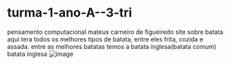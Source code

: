 # turma-1-ano-A--3-tri
pensamento computacional 
mateus carneiro de figueiredo
     site sobre batata
     aqui tera todos os melhores tipos de batata, entre eles frita, cozida e assada.
     entre as melhores batatas temos a batata inglesa(batata comum)  
     batata inglesa
 ![image](https://github.com/M4teusfig/turma-1-ano-A--3-tri/assets/146738069/e7f64107-bcd5-43ed-88c4-0a9144a2f59c)
